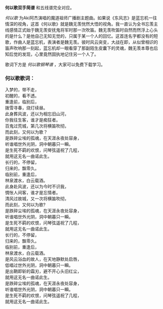

**何以歌双手简谱** 和五线谱完全对应。

_何以歌_
为Aki阿杰演唱的魔道祖师广播剧主题曲。如果说《东风志》是蓝忘机一往情深的视角，这首《何以歌》就是魏无羡恍然大悟的视角。我一直认为全书忘羡主线感情正式始于魏无羡安抚鬼将军时那一次吹笛。魏无羡吹笛时自然而然浮上心头的是什么？是他自己无知无觉的，只属于某一个人的回忆。这首连名字都没有的短歌，作曲人是蓝忘机，表演者是魏无羡。彼时风云突变，大战在即，从似曾相识的笛声吹响那一刻起，蓝忘机却一眼看穿了那副陌生皮囊下的灵魂，魏无羡本尊也后知后觉的发现，心里竟然固执地记住另一个人了。

歌词下方是 _何以歌钢琴谱_ ，大家可以免费下载学习。

### 何以歌歌词：

入梦的，带不走，  
初醒的，看不透。  
重逢前，临别后，  
拨雪寻春，烧灯续昼。  
此身葬风波，还以为相忘旧山河，  
你我往生客，谁才是痴狂者。  
百鬼过荒城，第几次将横笛吹彻，  
而此刻，又何以为歌？  
是跌碎尘埃的孤魂，在天涯永夜处容身，  
听谁唱世外光阴，洞中朝暮只一瞬。  
是生死不羁的欢恨，问琴弦遥祝了几程，  
就用这无名一曲诺此生。  
长行的，不停留，  
归来的，飘零久。  
临别前，重逢后，  
林泉渡水，白云载酒。  
此身赴风波，还以为今时不识我，  
惆怅人间客，谁才是忘情者。  
清风过故城，又一次将横笛吹彻，  
而此刻，又何以为歌?  
是跌碎尘埃的孤魂，在天涯永夜处容身，  
听谁唱世外光阴，洞中朝暮只一瞬。  
是生死不羁的欢恨，问琴弦遥祝了几程，  
就用这无名一曲诺此生。  
长行的，不停留，  
归来的，飘零久。  
临别前，重逢后，  
林泉渡水，白云载酒。  
是风云浴血的故人，在天地静默处启唇，  
低唱过世外光阴，洞中朝暮只一瞬。  
是出鞘即斩的霜刃，避不开心头旧红尘，  
就用这无名一曲诺此生。  
是跌碎尘埃的孤魂，在天涯永夜处容身，  
听谁唱世外光阴，洞中朝暮只一瞬。  
是生死不羁的欢恨，问琴弦遥祝了几程，  
就用这无名一曲诺此生。

